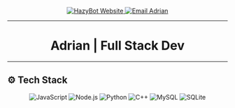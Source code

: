 <p align="center">
  <a href="https://www.hazybot.net" target="_blank">
    <img src="https://img.shields.io/badge/HazyBot-Website-DC2626?style=for-the-badge&labelColor=1F1F1F&logo=googlechrome&logoColor=white" alt="HazyBot Website" />
  </a>
  <a href="mailto:adrian@hazybot.net">
    <img src="https://img.shields.io/badge/Email-adrian%40hazybot.net-DC2626?style=for-the-badge&labelColor=1F1F1F&logo=gmail&logoColor=white" alt="Email Adrian" />
  </a>
</p>

---

<h1 align="center">Adrian | Full Stack Dev</h1>

---

## ⚙️ Tech Stack
<p align="center">
  <img src="https://img.shields.io/badge/JavaScript-000000?style=flat-square&labelColor=1F1F1F&logo=javascript&logoColor=F7DF1E" alt="JavaScript" />
  <img src="https://img.shields.io/badge/Node.js-000000?style=flat-square&labelColor=1F1F1F&logo=node.js&logoColor=white" alt="Node.js" />
  <img src="https://img.shields.io/badge/Python-000000?style=flat-square&labelColor=1F1F1F&logo=python&logoColor=white" alt="Python" />
  <img src="https://img.shields.io/badge/C%2B%2B-000000?style=flat-square&labelColor=1F1F1F&logo=c%2B%2B&logoColor=white" alt="C++" />
  <img src="https://img.shields.io/badge/MySQL-000000?style=flat-square&labelColor=1F1F1F&logo=mysql&logoColor=white" alt="MySQL" />
  <img src="https://img.shields.io/badge/SQLite-000000?style=flat-square&labelColor=1F1F1F&logo=sqlite&logoColor=white" alt="SQLite" />
</p>
